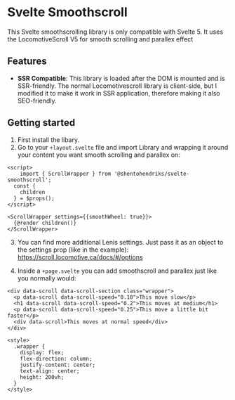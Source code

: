 # Svelte Smoothscroll

This Svelte smoothscrolling library is only compatible with Svelte 5. It uses
the LocomotiveScroll V5 for smooth scrolling and parallex effect

## Features

- **SSR Compatible**: This library is loaded after the DOM is mounted and is
  SSR-friendly. The normal Locomotivescroll library is client-side, but I
  modified it to make it work in SSR application, therefore making it also
  SEO-friendly.

## Getting started

1. First install the libary.
2. Go to your `+layout.svelte` file and import Library and wrapping it around
   your content you want smooth scrolling and parallex on:

```svelte
<script>
	import { ScrollWrapper } from '@shentohendriks/svelte-smoothscroll';
  const {
    children
  } = $props();
</script>

<ScrollWrapper settings={{smoothWheel: true}}>
  {@render children()}
</ScrollWrapper>
```

3. You can find more additional Lenis settings. Just pass it as an object to the
   settings prop (like in the example):
   https://scroll.locomotive.ca/docs/#/options

4. Inside a `+page.svelte` you can add smoothscroll and parallex just like you
   normally would:

```svelte
<div data-scroll data-scroll-section class="wrapper">
  <p data-scroll data-scroll-speed="0.10">This move slow</p>
  <h1 data-scroll data-scroll-speed="0.2">This moves at medium</h1>
  <p data-scroll data-scroll-speed="0.25">This move a little bit faster</p>
  <div data-scroll>This moves at normal speed</div>
</div>

<style>
  .wrapper {
    display: flex;
    flex-direction: column;
    justify-content: center;
    text-align: center;
    height: 200vh;
  }
</style>
```